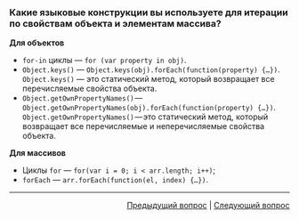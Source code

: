 ### Какие языковые конструкции вы используете для итерации по свойствам объекта и элементам массива?

**Для объектов**

- `for-in` циклы — `for (var property in obj)`.
- `Object.keys()` — `Object.keys(obj).forEach(function(property) {…})`.  
  `Object.keys()` — это статический метод, который возвращает все перечисляемые свойства объекта.
- `Object.getOwnPropertyNames()` — `Object.getOwnPropertyNames(obj).forEach(function(property) {…})`. `Object.getOwnPropertyNames()` — это статический метод, который возвращает все перечисляемые и неперечисляемые свойства объекта.

**Для массивов**

- Циклы `for` — `for(var i = 0; i < arr.length; i++)`;
- `forEach` — `arr.forEach(function(el, index) {…})`.

---

<div align="right">
<a href="36.md">Предыдущий вопрос</a> | <a href="38.md">Следующий вопрос</a>
</div>
